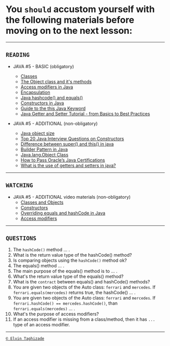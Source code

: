 # You `should` accustom yourself with the following materials before moving on to the next lesson:
---
## `READING`
- JAVA #5 - BASIC (obligatory)
    - [Classes](https://www.geeksforgeeks.org/classes-objects-java/)
    - [The Object class and it's methods](https://www.geeksforgeeks.org/object-class-in-java/)
    - [Access modifiers in Java](https://www.geeksforgeeks.org/access-modifiers-java/)
    - [Encapsulation](https://www.geeksforgeeks.org/encapsulation-in-java/)
    - [Java hashcode() and equals()](https://urvanov.ru/2017/07/29/java-hashcode-%D0%B8-equals/)
    - [Constructors in Java](https://www.javatpoint.com/java-constructor)
    - [Guide to the this Java Keyword](https://www.baeldung.com/java-this)
    - [Java Getter and Setter Tutorial - from Basics to Best Practices](https://www.codejava.net/coding/java-getter-andsetter-tutorial-from-basics-to-best-practices)

- JAVA #5 - ADDITIONAL (non-obligatory)
    - [Java object size](https://www.baeldung.com/java-size-of-object)
    - [Top 20 Java Interview Questions on Constructors](http://www.instanceofjava.com/2015/04/java-interview-questionson-constructors.html)
    - [Difference between super() and this() in java](https://www.geeksforgeeks.org/difference-super-java/)
    - [Builder Pattern in Java](https://www.geeksforgeeks.org/builder-pattern-injava/)
    - [Java.lang.Object Class](https://www.tutorialspoint.com/java/lang/java_lang_object.htm)
    - [How to Pass Oracle’s Java Certifications](https://www.freecodecamp.org/news/how-to-pass-oracles-javacertifications-a-practical-guide-for-developers-e9b607ba6173/)
    - [What is the use of getters and setters in java?](https://www.quora.com/What-is-the-use-of-getters-and-setters-injava)
---

## `WATCHING`
- JAVA #5 - ADDITIONAL video materials (non-obligatory)
    - [Classes and Objects](https://youtu.be/8yjkWGRlUmY)
    - [Constructors](https://youtu.be/tPFuVRbUTwA)
    - [Overriding equals and hashCode in Java](https://youtu.be/7V3589CReug)
    - [Access modifiers](https://youtu.be/aRQRV2PMHtk)
---

## `QUESTIONS`
1. The `hashCode()` method ... .
2. What is the return value type of the hashCode() method?
3. Is comparing objects using the `hashCode()` method ok?
4. The equals() method ... .
5. The main purpose of the equals() method is to ... .
6. What's the return value type of the equals() method?
7. What is the `contract` between equals() and hashCode() methods?
8. You are given two objects of the Auto class: `ferrari` and `mercedes`. If `ferrari.equals(mercedes)` returns true, the hashCode() ... .
9. You are given two objects of the Auto class: `ferrari` and `mercedes`. If `ferrari.hashCode() == mercedes.hashCode()`, than `ferrari.equals(mercedes)` ... .
10. What's the purpose of access modifiers?
11. If an access modifier is missing from a class/method, then it has `...` type of an access modifier. 
---

[`© Elvin Taghizade`](elvintaghiyev184@gmail.com)
